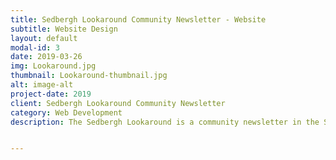 ```yaml
---
title: Sedbergh Lookaround Community Newsletter - Website
subtitle: Website Design
layout: default
modal-id: 3
date: 2019-03-26
img: Lookaround.jpg
thumbnail: Lookaround-thumbnail.jpg
alt: image-alt
project-date: 2019
client: Sedbergh Lookaround Community Newsletter
category: Web Development
description: The Sedbergh Lookaround is a community newsletter in the Sedbergh area, run for the community good.  It is primarily distributed in print but various information and the back catalogue are available online.  I modernised an existing site and provided a content management system so the editors can add new editions to the back catalogue.


---
```

